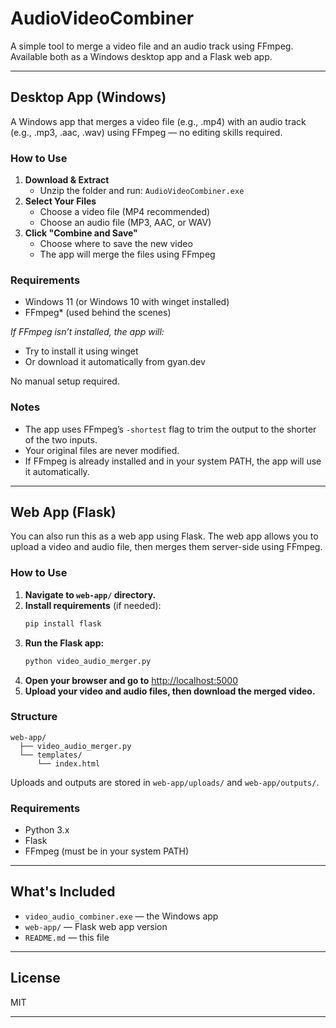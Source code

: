 # AudioVideoCombiner

A simple tool to merge a video file and an audio track using FFmpeg. Available both as a Windows desktop app and a Flask web app.

---

## Desktop App (Windows)

A Windows app that merges a video file (e.g., .mp4) with an audio track (e.g., .mp3, .aac, .wav) using FFmpeg — no editing skills required.

### How to Use

1. **Download & Extract**
   - Unzip the folder and run: `AudioVideoCombiner.exe
`
2. **Select Your Files**
   - Choose a video file (MP4 recommended)
   - Choose an audio file (MP3, AAC, or WAV)
3. **Click "Combine and Save"**
   - Choose where to save the new video
   - The app will merge the files using FFmpeg

### Requirements

- Windows 11 (or Windows 10 with winget installed)
- FFmpeg* (used behind the scenes)

*If FFmpeg isn’t installed, the app will:*
- Try to install it using winget
- Or download it automatically from gyan.dev

No manual setup required.

### Notes

- The app uses FFmpeg’s `-shortest` flag to trim the output to the shorter of the two inputs.
- Your original files are never modified.
- If FFmpeg is already installed and in your system PATH, the app will use it automatically.

---

## Web App (Flask)

You can also run this as a web app using Flask. The web app allows you to upload a video and audio file, then merges them server-side using FFmpeg.

### How to Use

1. **Navigate to `web-app/` directory.**
2. **Install requirements** (if needed):
   ```bash
   pip install flask
   ```
3. **Run the Flask app:**
   ```bash
   python video_audio_merger.py
   ```
4. **Open your browser and go to** [http://localhost:5000](http://localhost:5000)
5. **Upload your video and audio files, then download the merged video.**

### Structure

```
web-app/
  ├── video_audio_merger.py
  └── templates/
      └── index.html
```

Uploads and outputs are stored in `web-app/uploads/` and `web-app/outputs/`.

### Requirements

- Python 3.x
- Flask
- FFmpeg (must be in your system PATH)

---

## What's Included

- `video_audio_combiner.exe` — the Windows app
- `web-app/` — Flask web app version
- `README.md` — this file

---

## License

MIT

---

